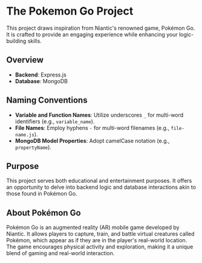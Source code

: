 # The Pokemon Go Project

This project draws inspiration from Niantic's renowned game, Pokémon Go. It is crafted to provide an engaging experience while enhancing your logic-building skills.

## Overview

- **Backend**: Express.js
- **Database**: MongoDB

## Naming Conventions

- **Variable and Function Names**: Utilize underscores `_` for multi-word identifiers (e.g., `variable_name`).
- **File Names**: Employ hyphens `-` for multi-word filenames (e.g., `file-name.js`).
- **MongoDB Model Properties**: Adopt camelCase notation (e.g., `propertyName`).

## Purpose

This project serves both educational and entertainment purposes. It offers an opportunity to delve into backend logic and database interactions akin to those found in Pokémon Go.

## About Pokémon Go

Pokémon Go is an augmented reality (AR) mobile game developed by Niantic. It allows players to capture, train, and battle virtual creatures called Pokémon, which appear as if they are in the player's real-world location. The game encourages physical activity and exploration, making it a unique blend of gaming and real-world interaction.

<!-- ## Features

- **Real-Time Data Handling**: Learn how to manage real-time data using Express.js and MongoDB.
- **User Authentication**: Implement secure user authentication mechanisms.
- **Pokémon Data Management**: Handle data related to various Pokémon, including their attributes and statistics.
- **Interactive Gameplay**: Simulate gameplay mechanics such as capturing and training Pokémon.

## Getting Started

To get started with the project, follow these steps:

1. Clone the repository.
2. Install the necessary dependencies using `npm install`.
3. Set up your MongoDB database.
4. Run the server using `npm start`.

## Contribution Guidelines

We welcome contributions to enhance the project. Please adhere to the following guidelines:

- Fork the repository and create a new branch for your feature or bug fix.
- Ensure your code follows the established naming conventions and coding standards.
- Submit a pull request with a detailed description of your changes.

## License

This project is licensed under the MIT License. See the [LICENSE](LICENSE) file for more details.

Enjoy coding and have fun exploring the world of Pokémon Go! -->
